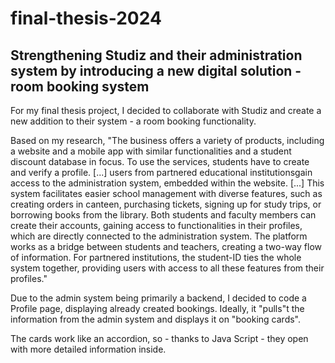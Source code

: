 # final-thesis-2024
## Strengthening Studiz and their administration system by introducing a new digital solution  - room booking system
For my final thesis project, I decided to collaborate with Studiz and create a new addition to their system - a room booking functionality. 

Based on my research, "The business offers a variety of products, including a website and a mobile app with similar functionalities and a student discount database in focus. To use the services, students have to create and verify a profile. [...] users from partnered educational institutionsgain access to the administration system, embedded within the website. [...] This system facilitates easier school management with diverse features, such as creating orders in canteen, purchasing tickets, signing up for study trips, or borrowing books from the library. Both students and faculty members can create their accounts, gaining access to functionalities in their profiles, which are directly connected to the administration system. The platform works as a bridge between students and teachers, creating a two-way flow of information. For partnered institutions, the student-ID ties the whole system together, providing users with access to all these features from their profiles." 

Due to the admin system being primarily a backend, I decided to code a Profile page, displaying already created bookings. Ideally, it "pulls"t the information from the admin system and displays it on "booking cards". 

The cards work like an accordion, so - thanks to Java Script - they open with more detailed information inside.

